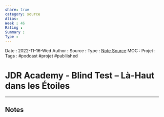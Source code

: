 ```yaml
---
share: true 
category: source
Alias:
Week : 46
Rating :
Summary : 
Type : 
---
```

Date : 2022-11-16-Wed
Author :
Source : 
Type : [Note Source](Note%20Source)
MOC :
Projet : 
Tags : #podcast #projet #publiished

# JDR Academy - Blind Test – Là-Haut dans les Étoiles


***

## Notes
